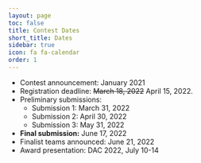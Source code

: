 ```yaml
---
layout: page
toc: false
title: Contest Dates
short_title: Dates
sidebar: true
icon: fa fa-calendar
order: 1
---
```



* Contest announcement: January 2021
* Registration deadline: <del>March 18, 2022</del> April 15, 2022.
* Preliminary submissions: 
    * Submission 1: March 31, 2022
    * Submission 2: April 30, 2022
    * Submission 3: May 31, 2022
* **Final submission:** June 17, 2022
* Finalist teams announced: June 21, 2022
* Award presentation: DAC 2022, July 10-14

